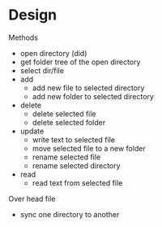 # Design

Methods
- open directory (did)
- get folder tree of the open directory
- select dir/file
- add
    - add new file to selected directory
    - add new folder to selected directory
- delete
    - delete selected file
    - delete selected folder
- update
    - write text to selected file
    - move selected file to a new folder
    - rename selected file
    - rename selected directory
- read
    - read text from selected file

Over head file
- sync one directory to another
